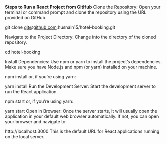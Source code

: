 **Steps to Run a React Project from GitHub**
Clone the Repository:
Open your terminal or command prompt and clone the repository using the URL provided on GitHub.

git clone git@github.com:husnain15/hotel-booking.git

Navigate to the Project Directory:
Change into the directory of the cloned repository.

cd hotel-booking

Install Dependencies:
Use npm or yarn to install the project’s dependencies. Make sure you have Node.js and npm (or yarn) installed on your machine.

npm install
or, if you’re using yarn:

yarn install
Run the Development Server:
Start the development server to run the React application.

npm start
or, if you’re using yarn:

yarn start
Open in Browser:
Once the server starts, it will usually open the application in your default web browser automatically. If not, you can open your browser and navigate to:

http://localhost:3000
This is the default URL for React applications running on the local server.
